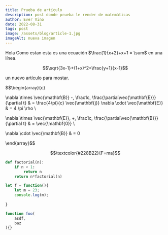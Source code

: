 ```yaml
---
title: Prueba de artículo
description: post donde prueba le render de matemáticas
author: Ever Vino
date: 2022-08-31
tags: post
image: /assets/blog/article-1.jpg
imageAlt: nueva imagen
---
```


Hola Como estan esta es una ecuación $\frac{1}{x+2}+x+1 = \sum$ en una línea.

$$\sqrt{3x-1}+(1+x)^2=\frac{y+1}{x-1}$$

un nuevo artículo para mostar.

$$\begin{array}{c}

\nabla \times \vec{\mathbf{B}} -\, \frac1c\, \frac{\partial\vec{\mathbf{E}}}{\partial t} &
= \frac{4\pi}{c} \vec{\mathbf{j}}    \nabla \cdot \vec{\mathbf{E}} & = 4 \pi \rho \\

\nabla \times \vec{\mathbf{E}}\, +\, \frac1c\, \frac{\partial\vec{\mathbf{B}}}{\partial t} & = \vec{\mathbf{0}} \\

\nabla \cdot \vec{\mathbf{B}} & = 0

\end{array}$$

$$\textcolor{#228B22}{F=ma}$$

```python
def factorial(n):
    if n < 1:
        return n
    return n*factorial(n)
```

```js
let f = function(){
    let m = 23;
    console.log(m);
    
}

```

```js
function foo(
    asdf,
    baz
){}
```
